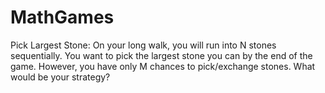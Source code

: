 MathGames
=========
Pick Largest Stone:
   On your long walk, you will run into N stones sequentially. You want to pick the largest 
   stone you can by the end of the game. However, you have only M chances to pick/exchange
   stones. What would be your strategy?
   

